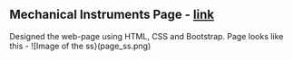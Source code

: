 ## Mechanical Instruments Page - [link](https://visharad17.github.io/mechanical_instruments/)
Designed the web-page using HTML, CSS and Bootstrap.
Page looks like this - 
![Image of the ss}(page_ss.png)
